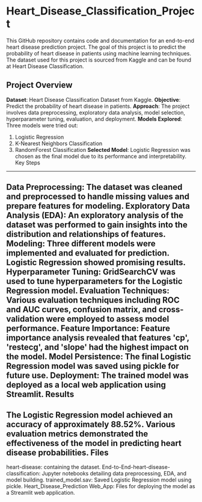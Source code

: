 # Heart_Disease_Classification_Project
This GitHub repository contains code and documentation for an end-to-end heart disease prediction project. The goal of this project is to predict the probability of heart disease in patients using machine learning techniques. The dataset used for this project is sourced from Kaggle and can be found at Heart Disease Classification.

**Project Overview**
---------------

**Dataset**: Heart Disease Classification Dataset from Kaggle.
**Objective**: Predict the probability of heart disease in patients.
**Approach**: The project involves data preprocessing, exploratory data analysis, model selection, hyperparameter tuning, evaluation, and deployment.
**Models Explored**: Three models were tried out:
1. Logistic Regression
2. K-Nearest Neighbors Classification
3. RandomForest Classification
**Selected Model**: Logistic Regression was chosen as the final model due to its performance and interpretability.
Key Steps
---------

**Data Preprocessing**: The dataset was cleaned and preprocessed to handle missing values and prepare features for modeling.
**Exploratory Data Analysis (EDA)**: An exploratory analysis of the dataset was performed to gain insights into the distribution and relationships of features.
**Modeling**: Three different models were implemented and evaluated for prediction. Logistic Regression showed promising results.
**Hyperparameter Tuning**: GridSearchCV was used to tune hyperparameters for the Logistic Regression model.
**Evaluation Techniques**: Various evaluation techniques including ROC and AUC curves, confusion matrix, and cross-validation were employed to assess model performance.
**Feature Importance**: Feature importance analysis revealed that features 'cp', 'restecg', and 'slope' had the highest impact on the model.
**Model Persistence**: The final Logistic Regression model was saved using pickle for future use.
**Deployment**: The trained model was deployed as a local web application using Streamlit.
Results
-------

The Logistic Regression model achieved an accuracy of approximately 88.52%. Various evaluation metrics demonstrated the effectiveness of the model in predicting heart disease probabilities.
Files
-------
heart-disease: containing the dataset.
End-to-End-heart-disease-classification: Jupyter notebooks detailing data preprocessing, EDA, and model building.
trained_model.sav: Saved Logistic Regression model using pickle.
Heart_Disease_Prediction Web_App: Files for deploying the model as a Streamlit web application.

